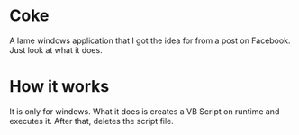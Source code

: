 # Coke
A lame windows application that I got the idea for from a post on Facebook. Just look at what it does.

# How it works
It is only for windows. What it does is creates a VB Script on runtime and executes it. After that, deletes the script file.
